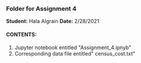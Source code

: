 ### Folder for Assignment 4
**Student:** Hala Algrain
**Date:** 2/28/2021

#### CONTENTS:
1. Jupyter notebook entitled "Assignment_4.ipnyb"
2. Corresponding data file entitled" census_cost.txt"
